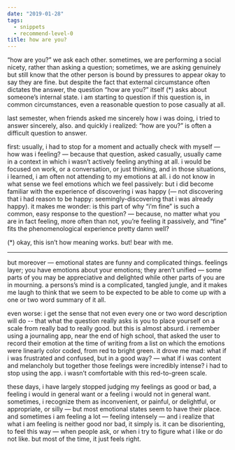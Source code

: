 ```yaml
---
date: "2019-01-28"
tags: 
  - snippets
  - recommend-level-0
title: how are you?
---
```

<!-- # january 28: how are you? -->

“how are you?” we ask each other. sometimes, we are performing a social nicety, rather than asking a question; sometimes, we are asking genuinely but still know that the other person is bound by pressures to appear okay to say they are fine. but despite the fact that external circumstance often dictates the answer, the question “how are you?” itself (*) asks about someone’s internal state. i am starting to question if this question is, in common circumstances, even a reasonable question to pose casually at all.

last semester, when friends asked me sincerely how i was doing, i tried to answer sincerely, also. and quickly i realized: “how are you?” is often a difficult question to answer.

first: usually, i had to stop for a moment and actually check with myself — how was i feeling? — because that question, asked casually, usually came in a context in which i wasn’t actively feeling anything at all. i would be focused on work, or a conversation, or just thinking, and in those situations, i learned, i am often not attending to my emotions at all. i do not know in what sense we feel emotions which we feel passively: but i did become familiar with the experience of discovering i was happy (— not discovering that i had reason to be happy: seemingly-discovering that i was already happy). it makes me wonder: is this part of why “i’m fine” is such a common, easy response to the question? — because, no matter what you are in fact feeling, more often than not, you’re feeling it passively, and “fine” fits the phenomenological experience pretty damn well?

(*) okay, this isn’t how meaning works. but! bear with me.

***

but moreover — emotional states are funny and complicated things. feelings layer; you have emotions about your emotions; they aren’t unified — some parts of you may be appreciative and delighted while other parts of you are in mourning. a persons’s mind is a complicated, tangled jungle, and it makes me laugh to think that we seem to be expected to be able to come up with a one or two word summary of it all.

even worse: i get the sense that not even every one or two word description will do -- that what the question really asks is you to place yourself on a scale from really bad to really good. but this is almost absurd. i remember using a journaling app, near the end of high school, that asked the user to record their emotion at the time of writing from a list on which the emotions were linearly color coded, from red to bright green. it drove me mad: what if i was frustrated and confused, but in a good way? — what if i was content and melancholy but together those feelings were incredibly intense? i had to stop using the app. i wasn’t comfortable with this red-to-green scale.

these days, i have largely stopped judging my feelings as good or bad, a feeling i would in general want or a feeling i would not in general want. sometimes, i recognize them as inconvenient, or painful, or delightful, or appropriate, or silly — but most emotional states seem to have their place. and sometimes i am feeling a lot — feeling intensely — and i realize that what i am feeling is neither good nor bad, it simply is. it can be disorienting, to feel this way — when people ask, or when i try to figure what i like or do not like. but most of the time, it just feels right.
